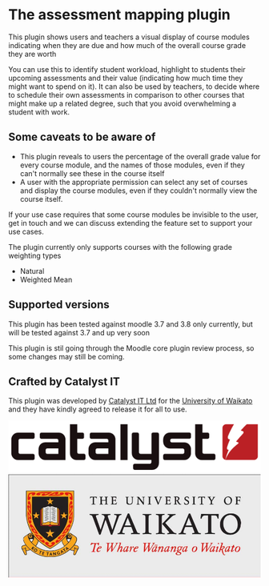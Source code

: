 # The assessment mapping plugin
This plugin shows users and teachers a visual display of course modules indicating when they are due
and how much of the overall course grade they are worth

You can use this to identify student workload, highlight to students their upcoming assessments and
their value (indicating how much time they might want to spend on it). It can also be used by teachers,
to decide where to schedule their own assessments in comparison to other courses that might make up a
related degree, such that you avoid overwhelming a student with work.

## Some caveats to be aware of
- This plugin reveals to users the percentage of the overall grade value for every course module, and the names of those modules, even if they can't normally see these in the course itself
- A user with the appropriate permission can select any set of courses and display the course modules, even if they couldn't normally view the course itself.

If your use case requires that some course modules be invisible to the user, get in touch and we can discuss extending the feature set to support your use cases.

The plugin currently only supports courses with the following grade weighting types
- Natural
- Weighted Mean


## Supported versions
This plugin has been tested against moodle 3.7 and 3.8 only currently, but will be tested against 3.7 and up very soon

This plugin is stil going through the Moodle core plugin review process, so some changes may still be coming.

Crafted by Catalyst IT
----------------------
This plugin was developed by [Catalyst IT Ltd](https://www.catalyst.net.nz) for the [University of Waikato](https://www.waikato.ac.nz) and they have kindly agreed to release it for all to use.

![Catalyst IT](/pix/catalyst-logo.png?raw=true)
![Waikato University](/pix/waikato-logo.png?raw=true)


